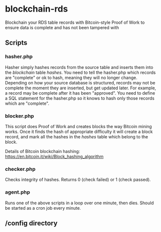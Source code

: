 # blockchain-rds
Blockchain your RDS table records with Bitcoin-style Proof of Work to ensure data is complete and has not been tampered with


## Scripts

### hasher.php
Hasher simply hashes records from the source table and inserts them into the *blockchain* table *hashes*.  You need to tell the hasher.php which records are "complete" or ok to hash, meaning they will no longer change.  Depending on how your source database is structured, records may not be complete the moment they are inserted, but get updated later.  For example, a record may be complete after it has been "approved".  You need to define a SQL statement for the hasher.php so it knows to hash only those records which are "complete".

### blocker.php
This script does Proof of Work and creates blocks the way Bitcoin mining works.  Once it finds the hash of appropriate difficulty it will create a block record, and mark all the hashes in the *hashes* table which belong to the block.

Details of Bitcoin blockchain hashing: https://en.bitcoin.it/wiki/Block_hashing_algorithm

### checker.php
Checks integrity of hashes.  Returns 0 (check failed) or 1 (check passed).

### agent.php
Runs one of the above scripts in a loop over one minute, then dies.  Should be started as a cron job every minute.

## /config directory

